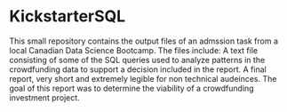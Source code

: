 # KickstarterSQL

This small repository contains the output files of an admssion task from a local Canadian Data Science Bootcamp.
The files include: 
A text file consisting of some of the SQL queries used to analyze patterns in the crowdfunding data to support a decision included in the report. 
A final report, very short and extremely legible for non technical audeinces. The goal of this report was to determine the viability of a crowdfunding investment project.
